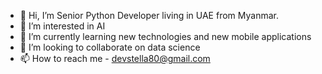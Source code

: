 - 👋 Hi, I’m Senior Python Developer living in UAE from Myanmar.
- 👀 I’m interested in AI
- 🌱 I’m currently learning new technologies and new mobile applications
- 💞️ I’m looking to collaborate on data science
- 📫 How to reach me - devstella80@gmail.com

<!---
burmese-girl/burmese-girl is a ✨ special ✨ repository because its `README.md` (this file) appears on your GitHub profile.
You can click the Preview link to take a look at your changes.
--->
